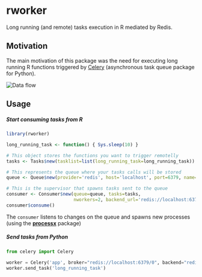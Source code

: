 
# rworker
Long running (and remote) tasks execution in R mediated by Redis.
## Motivation
The main motivation of this package was the need for executing long running R functions
triggered by [Celery](https://github.com/celery/celery) (asynchronous task queue package for Python).

![Data flow](https://raw.githubusercontent.com/lecardozo/rworker/master/img/rworker.png)
## Usage
##### Start consuming tasks from R
```R
library(rworker)

long_running_task <- function() { Sys.sleep(10) }

# This object stores the functions you want to trigger remotelly
tasks <- Tasks$new(tasklist=list(long_running_task=long_running_task))

# This represents the queue where your tasks calls will be stored
queue <- Queue$new(provider='redis', host='localhost', port=6379, name='celery')

# This is the supervisor that spawns tasks sent to the queue
consumer <- Consumer$new(queue=queue, tasks=tasks, 
                         nworkers=2, backend_url='redis://localhost:6379')
consumer$consume()
```
The `consumer` listens to changes on the queue and spawns new processes 
(using the [**processx**](https://github.com/r-lib/processx) package)

##### Send tasks from Python
```python
from celery import Celery

worker = Celery('app', broker="redis://localhost:6379/0", backend="redis://localhost:6379/0")
worker.send_task('long_running_task')
```
